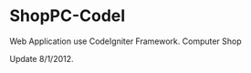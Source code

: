 ShopPC-CodeI
============

Web Application use CodeIgniter Framework. Computer Shop

Update 8/1/2012.
